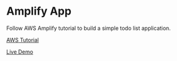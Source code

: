 # Amplify App

Follow AWS Amplify tutorial to build a simple todo list application.

[AWS Tutorial](https://aws.amazon.com/tw/getting-started/hands-on/build-react-app-amplify-graphql/?e=gs2020&p=frontend)

[Live Demo](https://master.d1wcsjo4lko9wo.amplifyapp.com/)
